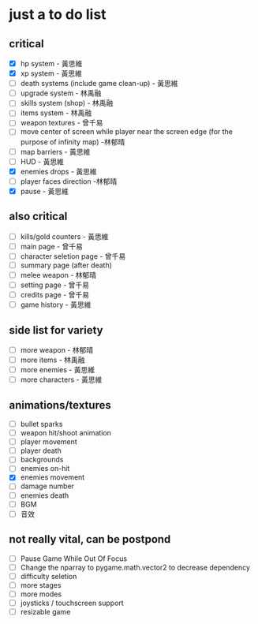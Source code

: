 # just a to do list

## critical

- [x] hp system - 黃思維
- [x] xp system - 黃思維
- [ ] death systems (include game clean-up) - 黃思維
- [ ] upgrade system - 林禹融
- [ ] skills system (shop) - 林禹融
- [ ] items system - 林禹融
- [ ] weapon textures - 曾千易
- [ ] move center of screen while player near the screen edge (for the purpose of infinity map) -林郁晴
- [ ] map barriers - 黃思維
- [ ] HUD - 黃思維
- [x] enemies drops - 黃思維
- [ ] player faces direction -林郁晴
- [x] pause - 黃思維

## also critical

- [ ] kills/gold counters - 黃思維
- [ ] main page - 曾千易
- [ ] character seletion page - 曾千易
- [ ] summary page (after death)
- [ ] melee weapon - 林郁晴
- [ ] setting page - 曾千易
- [ ] credits page - 曾千易
- [ ] game history - 黃思維

## side list for variety

- [ ] more weapon - 林郁晴
- [ ] more items - 林禹融
- [ ] more enemies - 黃思維
- [ ] more characters - 黃思維

## animations/textures

- [ ] bullet sparks
- [ ] weapon hit/shoot animation
- [ ] player movement 
- [ ] player death
- [ ] backgrounds
- [ ] enemies on-hit
- [x] enemies movement
- [ ] damage number
- [ ] enemies death
- [ ] BGM
- [ ] 音效

## not really vital, can be postpond

- [ ] Pause Game While Out Of Focus
- [ ] Change the nparray to pygame.math.vector2 to decrease dependency
- [ ] difficulty seletion
- [ ] more stages
- [ ] more modes
- [ ] joysticks / touchscreen support
- [ ] resizable game
